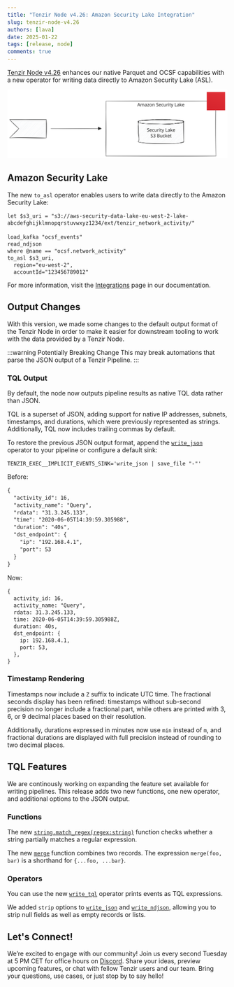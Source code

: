 ```yaml
---
title: "Tenzir Node v4.26: Amazon Security Lake Integration"
slug: tenzir-node-v4.26
authors: [lava]
date: 2025-01-22
tags: [release, node]
comments: true
---
```


[Tenzir Node v4.26][github-release] enhances our native Parquet and OCSF capabilities with a new
operator for writing data directly to Amazon Security Lake (ASL).

![Tenzir Node v4.26](tenzir-node-v4.26.excalidraw.svg)

[github-release]: https://github.com/tenzir/tenzir/releases/tag/v4.26.0

<!-- truncate -->

## Amazon Security Lake

The new `to_asl` operator enables users to write data directly to the
Amazon Security Lake:

```tql
let $s3_uri = "s3://aws-security-data-lake-eu-west-2-lake-abcdefghijklmnopqrstuvwxyz1234/ext/tenzir_network_activity/"

load_kafka "ocsf_events"
read_ndjson
where @name == "ocsf.network_activity"
to_asl $s3_uri,
  region="eu-west-2",
  accountId="123456789012"
```

For more information, visit the [Integrations](/next/integrations/amazon/security-lake)
page in our documentation.

## Output Changes

With this version, we made some changes to the default output format
of the Tenzir Node in order to make it easier for downstream tooling
to work with the data provided by a Tenzir Node.

:::warning Potentially Breaking Change
This may break automations that parse the JSON output of a Tenzir Pipeline.
:::

### TQL Output

By default, the node now outputs pipeline results as native TQL data
rather than JSON.

TQL is a superset of JSON, adding support for native IP addresses,
subnets, timestamps, and durations, which were previously represented
as strings. Additionally, TQL now includes trailing commas by default.

To restore the previous JSON output format, append the [`write_json`](/next/tql2/operators/write_json)
operator to your pipeline or configure a default sink:

```env
TENZIR_EXEC__IMPLICIT_EVENTS_SINK='write_json | save_file "-"'
```

Before:

```txt
{
  "activity_id": 16,
  "activity_name": "Query",
  "rdata": "31.3.245.133",
  "time": "2020-06-05T14:39:59.305988",
  "duration": "40s",
  "dst_endpoint": {
    "ip": "192.168.4.1",
    "port": 53
  }
}
```

Now:

```tql
{
  activity_id: 16,
  activity_name: "Query",
  rdata: 31.3.245.133,
  time: 2020-06-05T14:39:59.305988Z,
  duration: 40s,
  dst_endpoint: {
    ip: 192.168.4.1,
    port: 53,
  },
}
```

### Timestamp Rendering

Timestamps now include a `Z` suffix to indicate UTC time. The fractional seconds
display has been refined: timestamps without sub-second precision no longer
include a fractional part, while others are printed with 3, 6, or 9 decimal
places based on their resolution.

Additionally, durations expressed in minutes now use `min` instead of `m`, and
fractional durations are displayed with full precision instead of rounding to
two decimal places.

## TQL Features

We are continously working on expanding the feature set available for writing
pipelines. This release adds two new functions, one new operator, and
additional options to the JSON output.

### Functions

The new [`string.match_regex(regex:string)`](/next/tql2/functions/match_regex)
function checks whether a string partially matches a regular expression.

The new [`merge`](/next/tql2/functions/merge) function combines two records. The
expression `merge(foo, bar)` is a shorthand for `{...foo, ...bar}`.

### Operators

You can use the new [`write_tql`](/next/tql2/operators/write_tql) operator
prints events as TQL expressions.

We added `strip` options to [`write_json`](/next/tql2/operators/write_json)
and [`write_ndjson`](/next/tql2/operators/write_ndjson), allowing you to
strip null fields as well as empty records or lists.

## Let's Connect!

We’re excited to engage with our community!
Join us every second Tuesday at 5 PM CET for office hours on [Discord][discord].
Share your ideas, preview upcoming features, or chat with fellow Tenzir users
and our team. Bring your questions, use cases, or just stop by to say hello!

[discord]: /discord
[changelog]: /changelog#v4260
